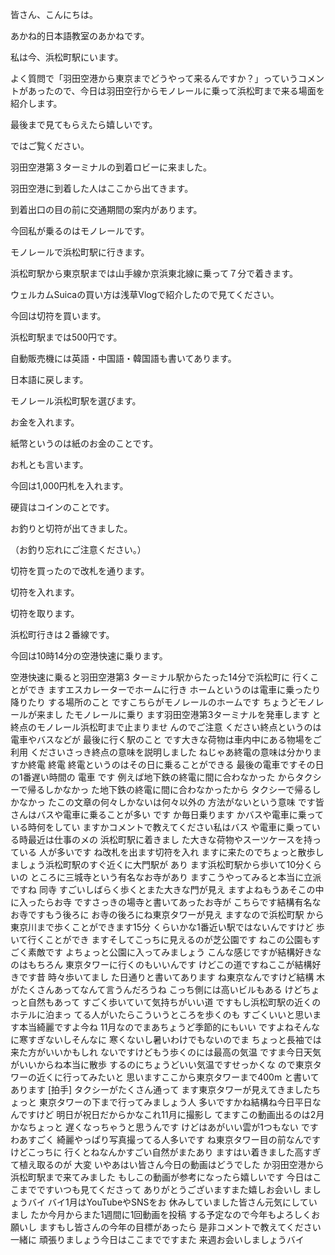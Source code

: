 皆さん、こんにちは。

あかね的日本語教室のあかねです。

私は今、浜松町駅にいます。

よく質問で「羽田空港から東京までどうやって来るんですか？」っていうコメントがあったので、今日は羽田空行からモノレールに乗って浜松町まで来る場面を紹介します。

最後まで見てもらえたら嬉しいです。

ではご覧ください。

羽田空港第３ターミナルの到着ロビーに来ました。

羽田空港に到着した人はここから出てきます。

到着出口の目の前に交通期間の案内があります。

今回私が乗るのはモノレールです。

モノレールで浜松町駅に行きます。

浜松町駅から東京駅までは山手線か京浜東北線に乗って７分で着きます。

ウェルカムSuicaの買い方は浅草Vlogで紹介したので見てください。

今回は切符を買います。

浜松町駅までは500円です。

自動販売機には英語・中国語・韓国語も書いてあります。

日本語に戻します。

モノレール浜松町駅を選びます。

お金を入れます。

紙幣というのは紙のお金のことです。

お札とも言います。

今回は1,000円札を入れます。

硬貨はコインのことです。

お釣りと切符が出てきました。

（お釣り忘れにご注意ください。）

切符を買ったので改札を通ります。

切符を入れます。

切符を取ります。

浜松町行きは２番線です。

今回は10時14分の空港快速に乗ります。

空港快速に乗ると羽田空港第3 ターミナル駅からたった14分で浜松町に
行くことができ ますエスカレーターでホームに行き
ホームというのは電車に乗ったり降りたり する場所のこと
ですこちらがモノレールのホームです ちょうどモノレールが来まし
たモノレールに乗り
ます羽田空港第3ターミナルを発車します と終点のモノレール浜松町まで止まりませ
んのでご注意 ください終点というのは電車やバスなどが
最後に行く駅のこと です大きな荷物は車内中にある物場をご
利用 くださいさっき終点の意味を説明しました
ねじゃあ終電の意味は分かりますか終電 終電
終電というのはその日に乗ることができる 最後の電車ですその日の1番遅い時間の
電車 です
例えば地下鉄の終電に間に合わなかった からタクシーで帰るしかなかっ
た地下鉄の終電に間に合わなかったから タクシーで帰るしかなかっ
たこの文章の何々しかないは何々以外の 方法がないという意味
です皆さんはバスや電車に乗ることが多い です
か毎日乗ります かバスや電車に乗っている時何をしてい
ますかコメントで教えてください私はバス や電車に乗っている時最近は仕事のメの
浜松町駅に着きまし
た大きな荷物やスーツケースを持っている 人が多いです
ね改札を出ます切符を入れ
ますに来たのでちょっと散歩し ましょう浜松町駅のすぐ近くに大門駅が
あり
ます浜松町駅から歩いて10分くらいの ところに三城寺という有名なお寺があり
ますこうやってみると本当に立派ですね 同寺
すごいしばらく歩くとまた大きな門が見え ますよねもうあそこの中に入ったらお寺
ですさっきの場寺と書いてあったお寺が こちらです結構有名なお寺ですもう後ろに
お寺の後ろにね東京タワーが見え ますなので浜松町駅
から東京川まで歩くことができます15分 くらいかな1番近い駅ではないんですけど
歩いて行くことができ
ますそしてこっちに見えるのが芝公園です ねこの公園もすごく素敵です
よちょっと公園に入ってみましょう
こんな感じですが結構好きなのはもちろん 東京タワーに行くのもいいんです
けどこの道ですねここが結構好きです昔 時々歩いてまし
た日通りと書いてあります ね東京なんですけど結構
木がたくさんあってなんて言うんだろうね こっち側には高いビルもある
けどちょっと自然もあって すごく歩いていて気持ちがいい道
ですもし浜松町駅の近くのホテルに泊まっ てる人がいたらこういうところを歩くのも
すごくいいと思います本当綺麗ですよ今ね 11月なのでまあちょうど季節的にもいい
ですよねそんなに寒すぎないしそんなに 寒くないし暑いわけでもないのでま
ちょっと長袖では来た方がいいかもしれ ないですけどもう歩くのには最高の気温
ですま今日天気がいいからね本当に散歩 するのにちょうどいい気温ですせっかくな
ので東京タワーの近くに行ってみたいと 思いますここから東京タワーまで400m
と書いてあります [拍手]
タクシーがたくさん通って ます東京タワーが見えてきましたちょっと
東京タワーの下まで行ってみましょう人 多いですかね結構ね今日平日なんですけど
明日が祝日だからかなこれ11月に撮影し てますこの動画出るのは2月かなちょっと
遅くなっちゃうと思うんです けどはあがいい雲が1つもない
ですわあすごく
綺麗やっぱり写真撮ってる人多いです
ね東京タワー目の前なんですけどこっちに 行くとねなんかすごい自然がまたあり
ますはい着きました高すぎて植え取るのが 大変
いやあはい皆さん今日の動画はどうでした か羽田空港から浜松町駅まで来てみました
もしこの動画が参考になったら嬉しいです 今日はここまでですいつも見てくださって
ありがとうございますまた嬉しお会いし ましょうバイ
バイ1月はYouTubeやSNSをお 休みしていました皆さん元気にしていまし
たか今月からまた1週間に1回動画を投稿 する予定なので今年もよろしくお願いし
ますもし皆さんの今年の目標があったら 是非コメントで教えてください一緒に
頑張りましょう今日はここまでですまた 来週お会いしましょうバイ